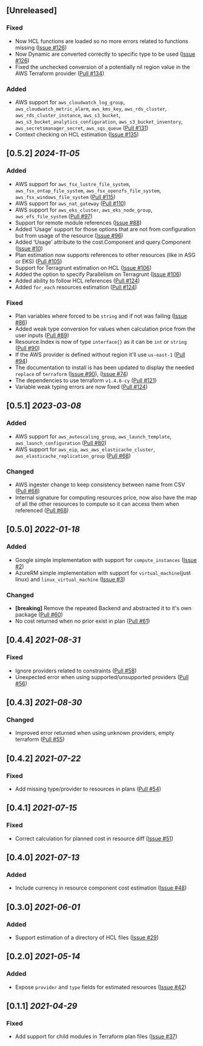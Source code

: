 ## [Unreleased]

### Fixed

- Now HCL functions are loaded so no more errors related to functions missing
  ([Issue #126](https://github.com/cycloidio/terracost/issue/126))
- Now Dynamic are converted correctly to specific type to be used
  ([Issue #126](https://github.com/cycloidio/terracost/issue/133))
- Fixed the unchecked conversion of a potentially nil region value in the AWS Terraform provider
  ([Pull #134](https://github.com/cycloidio/terracost/pull/134))

### Added

- AWS support for `aws_cloudwatch_log_group`, `aws_cloudwatch_metric_alarm`, `aws_kms_key`, `aws_rds_cluster`, `aws_rds_cluster_instance`, `aws_s3_bucket`, `aws_s3_bucket_analytics_configuration`, `aws_s3_bucket_inventory`, `aws_secretsmanager_secret`, `aws_sqs_queue`
  ([Pull #131](https://github.com/cycloidio/terracost/pull/115))
- Context checking on HCL estimation
  ([Issue #135](https://github.com/cycloidio/terracost/issue/135))

## [0.5.2] _2024-11-05_

### Added

- AWS support for `aws_fsx_lustre_file_system`, `aws_fsx_ontap_file_system`, `aws_fsx_openzfs_file_system`, `aws_fsx_windows_file_system`
  ([Pull #115](https://github.com/cycloidio/terracost/pull/115))
- AWS support for `aws_nat_gateway`
  ([Pull #110](https://github.com/cycloidio/terracost/pull/110))
- AWS support for `aws_eks_cluster`, `aws_eks_node_group`, `aws_efs_file_system`
  ([Pull #97](https://github.com/cycloidio/terracost/pull/97))
- Support for remote module references
  ([Issue #88](https://github.com/cycloidio/terracost/issues/88))
- Added 'Usage' support for those options that are not from configuration but from usage of the resource
  ([Issue #96](https://github.com/cycloidio/terracost/issues/96))
- Added 'Usage' attribute to the cost.Component and query.Component
  ([Issue #10](https://github.com/cycloidio/terracost/issues/100))
- Plan estimation now supports references to other resources (like in ASG or EKS)
  ([Pull #105](https://github.com/cycloidio/terracost/pull/105))
- Support for Terragrunt estimation on HCL
  ([Issue #106](https://github.com/cycloidio/terracost/issues/106))
- Added the option to specify Parallelism on Terragrunt
  ([Issue #106](https://github.com/cycloidio/terracost/pull/118))
- Added ability to follow HCL references
  ([Pull #124](https://github.com/cycloidio/terracost/pull/124))
- Added `for_each` resources estimation
  ([Pull #124](https://github.com/cycloidio/terracost/pull/124))

### Fixed

- Plan variables where forced to be `string` and if not was failing
  ([Issue #86](https://github.com/cycloidio/terracost/issues/86))
- Added weak type conversion for values when calculation price from the user inputs
  ([Pull #89](https://github.com/cycloidio/terracost/pull/89))
- Resource.Index is now of type `interface{}` as it can be `int` or `string`
  ([Pull #90](https://github.com/cycloidio/terracost/pull/90))
- If the AWS provider is defined without region it'll use `us-east-1`
  ([Pull #94](https://github.com/cycloidio/terracost/pull/94))
- The documentation to install is has been updated to display the needed `replace` of `terraform`
  ([Issue #90](https://github.com/cycloidio/terracost/issues/90)), ([Issue #74](https://github.com/cycloidio/terracost/issues/74))
- The dependencies to use terraform `v1.4.6-cy`
  ([Pull #121](https://github.com/cycloidio/terracost/pull/121))
- Variable weak typing errors are now fixed
  ([Pull #124](https://github.com/cycloidio/terracost/pull/124))

## [0.5.1] _2023-03-08_

### Added

- AWS support for `aws_autoscaling_group`, `aws_launch_template`, `aws_launch_configuration`
  ([Pull #80](https://github.com/cycloidio/terracost/pull/80))
- AWS support for `aws_eip`, `aws_aws_elasticache_cluster`, `aws_elasticache_replication_group`
  ([Pull #68](https://github.com/cycloidio/terracost/pull/68))

### Changed

- AWS ingester change to keep consistency between name from CSV
  ([Pull #68](https://github.com/cycloidio/terracost/pull/68))
- Internal signature for computing resources price, now also have the map of all the other resources to compute so it can access them when referenced
  ([Pull #68](https://github.com/cycloidio/terracost/pull/82))

## [0.5.0] _2022-01-18_

### Added

- Google simple implementation with support for `compute_instances`
  ([Issue #2](https://github.com/cycloidio/terracost/issues/2))
- AzureRM simple implementation with support for `virtual_machine`(just linux) and `linux_virtual_machine`
  ([Issue #3](https://github.com/cycloidio/terracost/issues/3))

### Changed

- **[breaking]** Remove the repeated Backend and abstracted it to it's own package
  ([Pull #60](https://github.com/cycloidio/terracost/pull/59))
- No cost returned when no prior exist in plan
  ([Pull #61](https://github.com/cycloidio/terracost/pull/61))

## [0.4.4] _2021-08-31_

### Fixed

- Ignore providers related to constraints
  ([Pull #58](https://github.com/cycloidio/terracost/pull/58))
- Unexpected error when using supported/unsupported providers
  ([Pull #56](https://github.com/cycloidio/terracost/pull/56))

## [0.4.3] _2021-08-30_

### Changed

- Improved error returned when using unknown providers, empty terraform
  ([Pull #55](https://github.com/cycloidio/terracost/pull/55))

## [0.4.2] _2021-07-22_

### Fixed

- Add missing type/provider to resources in plans
  ([Pull #54](https://github.com/cycloidio/terracost/pull/54))

## [0.4.1] _2021-07-15_

### Fixed

- Correct calculation for planned cost in resource diff
  ([Issue #51](https://github.com/cycloidio/terracost/issues/51))

## [0.4.0] _2021-07-13_

### Added

- Include currency in resource component cost estimation
  ([Issue #48](https://github.com/cycloidio/terracost/issues/48))

## [0.3.0] _2021-06-01_

### Added

- Support estimation of a directory of HCL files
  ([Issue #29](https://github.com/cycloidio/terracost/issues/29))

## [0.2.0] _2021-05-14_

### Added

- Expose `provider` and `type` fields for estimated resources
  ([Issue #42](https://github.com/cycloidio/terracost/issues/42))

## [0.1.1] _2021-04-29_

### Fixed

- Add support for child modules in Terraform plan files
  ([Issue #37](https://github.com/cycloidio/terracost/issues/37))
